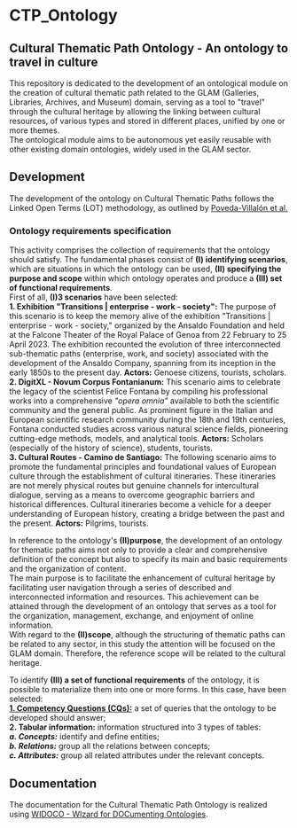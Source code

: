 # CTP_Ontology  
## Cultural Thematic Path Ontology - An ontology to travel in culture  
This repository is dedicated to the development of an ontological module on the creation of cultural thematic path related to the GLAM (Galleries, Libraries, Archives, and Museum) domain, serving as a tool to "travel" through the cultural heritage by allowing the linking between cultural resources, of various types and stored in different places, unified by one or more themes.  
The ontological module aims to be autonomous yet easily reusable with other existing domain ontologies, widely used in the GLAM sector.  

## Development  
The development of the ontology on Cultural Thematic Paths follows the Linked Open Terms (LOT) methodology, as outlined by [Poveda-Villalón et al.](https://www.sciencedirect.com/science/article/pii/S0952197622000525)  

### Ontology requirements specification
This activity comprises the collection of requirements that the ontology should satisfy. The fundamental phases consist of **(I) identifying scenarios**, which are situations in which the ontology can be used, **(II) specifying the purpose and scope** within which ontology operates and produce a **(III) set of functional requirements**.  
First of all, **(I)3 scenarios** have been selected:  
**1. Exhibition "Transitions | enterprise - work - society":** The purpose of this scenario is to keep the memory alive of the exhibition "Transitions | enterprise - work - society," organized by the Ansaldo Foundation and held at the Falcone Theater of the Royal Palace of Genoa from 22 February to 25 April 2023. The exhibition recounted the evolution of three interconnected sub-thematic paths (enterprise, work, and society) associated with the development of the Ansaldo Company, spanning from its inception in the early 1850s to the present day.  **Actors:** Genoese citizens, tourists, scholars.  
**2. DigitXL - Novum Corpus Fontanianum:** This scenario aims to celebrate the legacy of the scientist Felice Fontana by compiling his professional works into a comprehensive _"opera omnia"_ available to both the scientific community and the general public. As prominent figure in the Italian and European scientific research community during the 18th and 19th centuries, Fontana conducted studies across various natural science fields, pioneering cutting-edge methods, models, and analytical tools.  **Actors:** Scholars (especially of the history of science), students, tourists.  
**3. Cultural Routes - Camino de Santiago:** The following scenario aims to promote the fundamental principles and foundational values of European culture through the establishment of cultural itineraries. These itineraries are not merely physical routes but genuine channels for intercultural dialogue, serving as a means to overcome geographic barriers and historical differences. Cultural itineraries become a vehicle for a deeper understanding of European history, creating a bridge between the past and the present.  **Actors:** Pilgrims, tourists.  

In reference to the ontology's **(II)purpose**, the development of an ontology for thematic paths aims not only to provide a clear and comprehensive definition of the concept but also to specify its main and basic requirements and the organization of content.  
The main purpose is to facilitate the enhancement of cultural heritage by facilitating user navigation through a series of described and interconnected information and resources. This achievement can be attained through the development of an ontology that serves as a tool for the organization, management, exchange, and enjoyment of online information.  
With regard to the **(II)scope**, although the structuring of thematic paths can be related to any sector, in this study the attention will be focused on the GLAM domain. Therefore, the reference scope will be related to the cultural heritage.  

To identify **(III) a set of functional requirements** of the ontology, it is possible to materialize them into one or more forms. In this case, have been selected:  
**[1. Competency Questions (CQs):](https://github.com/TizianaPasciuto/CTP_Ontology/blob/0fdd8bbd03df998c3dd2aa1b1a311f9b798a6108/Competency_Questions.md)** a set of queries that the ontology to be developed should answer;  
**2. Tabular information:** information structured into 3 types of tables:  
***a. Concepts:*** identify and define entities;  
***b. Relations:*** group all the relations between concepts;  
***c. Attributes:*** group all related attributes under the relevant concepts.  


## Documentation
The documentation for the Cultural Thematic Path Ontology is realized using [WIDOCO - WIzard for DOCumenting Ontologies](https://github.com/dgarijo/Widoco).

